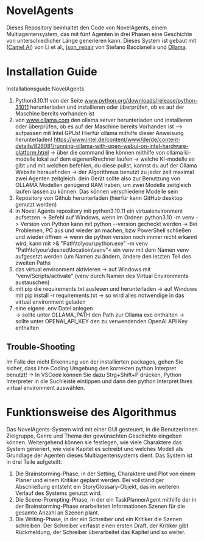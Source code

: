 # NovelAgents
 Dieses Repository beinhaltet den Code von NovelAgents, einem Multiagentensystem, das mit fünf Agenten in drei Phasen eine Geschichte von unterschiedlicher Länge generieren kann. 
 Dieses System ist gebaut mit ([Camel AI](https://github.com/camel-ai/camel)) von Li et al., [json_repair](https://github.com/mangiucugna/json_repair) von Stefano Baccianella und [Ollama](https://ollama.com/).

# Installation Guide
Installationsguide NovelAgents

1. Python3.10.11 von der Seite www.python.org/downloads/release/python-31011 herunterladen und installieren oder überprüfen, ob es auf der Maschine bereits vorhanden ist
2. von www.ollama.com den ollama server herunterladen und installieren oder überprüfen, ob es auf der Maschine bereits Vorhanden ist 
    --> aufpassen mit Intel GPUs! Hierfür ollama mithilfe dieser Anweisung herunterladen! https://www.intel.de/content/www/de/de/content-details/826081/running-ollama-with-open-webui-on-intel-hardware-platform.html
	-> über die command line können mithilfe von ollama ki-modelle lokal auf dem eigenenRrechner laufen
	-> welche KI-modelle es gibt und mit welchen befehlen, du diese pullst, kannst du auf der Ollama Website herausfinden
	-> der Algorithmus benutzt zu jeder zeit maximal zwei Agenten zeitgleich. dein Gerät sollte also zur Benutzung von OLLAMA Modellen genügend RAM haben, um zwei Modelle zeitgleich laufen lassen zu können. Das können verschiedene Modelle sein
3. Repository von Github herunterladen (hierfür kann GitHub desktop genutzt werden)
4. in Novel Agents repository mit python3.10.11 ein virtualenvironment aufsetzen 
	-> Befehl auf Windows, wenn im Ordner: python3.10 -m venv
		-> Version von Python kann mit python --version gecheckt werden
		-> Bei Problemen, PC aus und wieder an machen, bzw PowerShell schließen und wieder öffnen
		-> wenn die python version noch immer nicht erkannt wird, kann mit >& "Path\to\your\python.exe" -m venv "Path\to\your\desired\locatioin\venv"< ein venv mit dem Namen venv aufgesetzt werden (um Namen zu ändern, ändere den letzten Teil des zweiten Paths
5. das virtual environment aktivieren
	-> auf Windows mit "venv/Scripts/activate" (venv durch Namen des Virtual Environments austauschen)
6. mit pip die requirements.txt auslesen und herunterladen
	-> auf Windows mit pip install -r requirements.txt
		-> so wird alles notwendige in das virtual environment geladen
7. eine eigene .env Datei anlegen	
	-> sollte unter OLLAMA_PATH den Path zur Ollama exe enthalten
	-> sollte unter OPENAI_API_KEY den zu verwendenden OpenAI API Key enthalten

## Trouble-Shooting
Im Falle der nicht Erkennung von der installierten packages, gehen Sie sicher, dass iIhre Coding Umgebung den korrekten python Interpret benutzt! 
	-> In VSCode können Sie dazu Strg+Shift+P drücken, Python Interpreter in die Suchleiste eintippen und dann den python Interpret Ihres virtual environment auswählen.

# Funktionsweise des Algorithmus
Das NovelAgents-System wird mit einer GUI gesteuert, in die BenutzerInnen Zielgruppe, Genre und Thema der gewünschten Geschichte eingeben können. Weitergehend können sie festlegen, wie viele Charaktere das System generiert, wie viele Kapitel es schreibt und welches Modell als Grundlage der Agenten dieses Multiagentensystems dient. Das System ist in drei Teile aufgeteilt: 
1. Die Brainstorming-Phase, in der Setting, Charaktere und Plot von einem Planer und einem Kritiker geplant werden. Bei vollständiger Abschließung entsteht ein StoryGlossary-Objekt, das im weiteren Verlauf des Systems genutzt wird. 
2. Die Scene-Prompting-Phase, in der ein TaskPlannerAgent mithilfe der in der Brainstorming-Phase erarbeiteten Informationen Szenen für die gesamte Anzahl an Szenen plant.
3. Die Writing-Phase, in der ein Schreiber und ein Kritiker die Szenen schreiben. Der Schreiber verfasst einen ersten Draft, der Kritiker gibt Rückmeldung, der Schreiber überarbeitet das Kapitel und so weiter.



